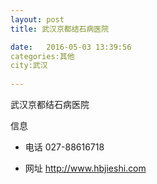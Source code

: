 ```yaml
--- 
layout: post 
title: 武汉京都结石病医院

date:   2016-05-03 13:39:56 
categories:其他  
city:武汉
  
--- 
```

   
武汉京都结石病医院

信息
 - 电话 027-88616718

 - 网址 http://www.hbjieshi.com


